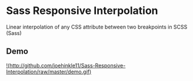 # Sass Responsive Interpolation
Linear interpolation of any CSS attribute between two breakpoints in SCSS (Sass)

## Demo
[!(http://github.com/joehinkle11/Sass-Responsive-Interpolation/raw/master/demo.gif)](https://joehinkle.io/responsiveinterpolationdemo)